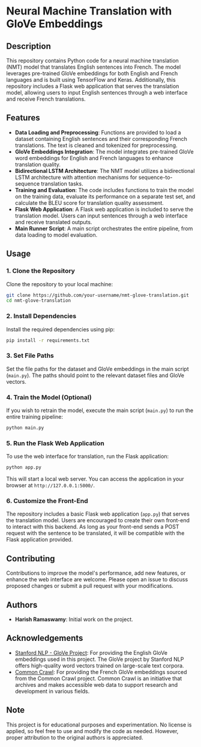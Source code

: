 # Neural Machine Translation with GloVe Embeddings

## Description
This repository contains Python code for a neural machine translation (NMT) model that translates English sentences into French. The model leverages pre-trained GloVe embeddings for both English and French languages and is built using TensorFlow and Keras. Additionally, this repository includes a Flask web application that serves the translation model, allowing users to input English sentences through a web interface and receive French translations.

## Features
- **Data Loading and Preprocessing**: Functions are provided to load a dataset containing English sentences and their corresponding French translations. The text is cleaned and tokenized for preprocessing.
- **GloVe Embeddings Integration**: The model integrates pre-trained GloVe word embeddings for English and French languages to enhance translation quality.
- **Bidirectional LSTM Architecture**: The NMT model utilizes a bidirectional LSTM architecture with attention mechanisms for sequence-to-sequence translation tasks.
- **Training and Evaluation**: The code includes functions to train the model on the training data, evaluate its performance on a separate test set, and calculate the BLEU score for translation quality assessment.
- **Flask Web Application**: A Flask web application is included to serve the translation model. Users can input sentences through a web interface and receive translated outputs.
- **Main Runner Script**: A main script orchestrates the entire pipeline, from data loading to model evaluation.

## Usage
### 1. Clone the Repository
Clone the repository to your local machine:
```bash
git clone https://github.com/your-username/nmt-glove-translation.git
cd nmt-glove-translation
```

### 2. Install Dependencies
Install the required dependencies using pip:
```bash
pip install -r requirements.txt
```

### 3. Set File Paths
Set the file paths for the dataset and GloVe embeddings in the main script (`main.py`). The paths should point to the relevant dataset files and GloVe vectors.

### 4. Train the Model (Optional)
If you wish to retrain the model, execute the main script (`main.py`) to run the entire training pipeline:
```bash
python main.py
```

### 5. Run the Flask Web Application
To use the web interface for translation, run the Flask application:
```bash
python app.py
```
This will start a local web server. You can access the application in your browser at `http://127.0.0.1:5000/`.

### 6. Customize the Front-End
The repository includes a basic Flask web application (`app.py`) that serves the translation model. Users are encouraged to create their own front-end to interact with this backend. As long as your front-end sends a POST request with the sentence to be translated, it will be compatible with the Flask application provided.

## Contributing
Contributions to improve the model's performance, add new features, or enhance the web interface are welcome. Please open an issue to discuss proposed changes or submit a pull request with your modifications.

## Authors
- **Harish Ramaswamy**: Initial work on the project.

## Acknowledgements
- [Stanford NLP - GloVe Project](https://nlp.stanford.edu/projects/glove/): For providing the English GloVe embeddings used in this project. The GloVe project by Stanford NLP offers high-quality word vectors trained on large-scale text corpora.
- [Common Crawl](https://commoncrawl.org/): For providing the French GloVe embeddings sourced from the Common Crawl project. Common Crawl is an initiative that archives and makes accessible web data to support research and development in various fields.

## Note
This project is for educational purposes and experimentation. No license is applied, so feel free to use and modify the code as needed. However, proper attribution to the original authors is appreciated.
